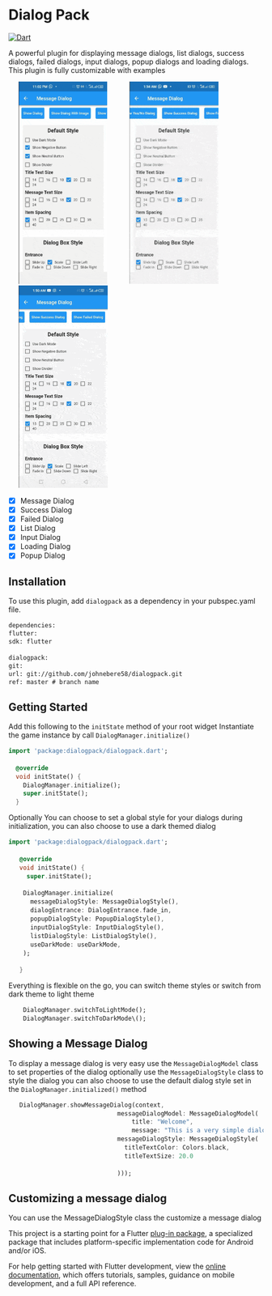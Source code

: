 # Dialog Pack

[![Dart](https://github.com/johnebere58/dialogpack/actions/workflows/dart.yml/badge.svg?branch=master)](https://github.com/johnebere58/dialogpack/actions/workflows/dart.yml)

A powerful plugin for displaying message dialogs, list dialogs, success dialogs, failed dialogs,
 input dialogs, popup dialogs and loading dialogs. This plugin is fully customizable with examples

<p>
    <img src="https://github.com/johnebere58/screenshots/blob/master/dialogpack_message_dialog.gif" width="auto" height="400px" hspace="20"/>
    <img src="https://github.com/johnebere58/screenshots/blob/master/dialogpack_success.gif" width="auto" height="400px" hspace="20"/>
    <img src="https://github.com/johnebere58/screenshots/blob/master/dialogpack_failed.gif" width="auto" height="400px" hspace="20"/>
</p>

- [x] Message Dialog
- [x] Success Dialog
- [x] Failed Dialog
- [x] List Dialog
- [x] Input Dialog
- [x] Loading Dialog
- [x] Popup Dialog

## Installation
To use this plugin, add `dialogpack` as a dependency in your pubspec.yaml file. 

```
dependencies:
flutter:
sdk: flutter

dialogpack:
git:
url: git://github.com/johnebere58/dialogpack.git
ref: master # branch name

```

## Getting Started

Add this following to the `initState` method of your root widget
Instantiate the game instance by call `DialogManager.initialize()`
```dart
import 'package:dialogpack/dialogpack.dart';

  @override
  void initState() {
    DialogManager.initialize();
    super.initState();
  }
```
Optionally You can choose to set a global style for your dialogs during initialization,
you can also choose to use a dark themed dialog 
```dart
import 'package:dialogpack/dialogpack.dart';

   @override
   void initState() {
     super.initState();
     
    DialogManager.initialize(
      messageDialogStyle: MessageDialogStyle(),
      dialogEntrance: DialogEntrance.fade_in,
      popupDialogStyle: PopupDialogStyle(),
      inputDialogStyle: InputDialogStyle(),
      listDialogStyle: ListDialogStyle(),
      useDarkMode: useDarkMode,
    );
   
   }
```
Everything is flexible on the go, 
you can switch theme styles or switch from dark theme to light theme
 ```dart
     DialogManager.switchToLightMode();
     DialogManager.switchToDarkMode\();
```

## Showing a Message Dialog
To display a message dialog is very easy
use the `MessageDialogModel` class to set properties of the dialog
optionally use the `MessageDialogStyle` class to style the dialog
you can also choose to use the default dialog style set in the 
`DialogManager.initialized()` method

 ```dart
    DialogManager.showMessageDialog(context,
                               messageDialogModel: MessageDialogModel(
                                   title: "Welcome",
                                   message: "This is a very simple dialog",
                               messageDialogStyle: MessageDialogStyle(
                                 titleTextColor: Colors.black,
                                 titleTextSize: 20.0
                               
                               )));

```

## Customizing a message dialog
You can use the MessageDialogStyle class the customize a message dialog


This project is a starting point for a Flutter
[plug-in package](https://flutter.dev/developing-packages/),
a specialized package that includes platform-specific implementation code for
Android and/or iOS.

For help getting started with Flutter development, view the
[online documentation](https://flutter.dev/docs), which offers tutorials,
samples, guidance on mobile development, and a full API reference.

